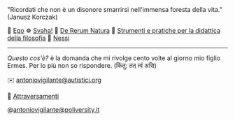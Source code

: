 <link rel="stylesheet" href="./assets/style.css">

<div class="callout">
"Ricordati che non è un disonore smarrirsi nell'immensa foresta della vita." (Janusz Korczak)
</div>
<p></p>

👤 <a href="https://antonio-vigilante.github.io/ego">Ego</a> ☸️ <a href="https://antonio-vigilante.github.io/svaha/">Svaha!</a> 🌿 <a href="https://antonio-vigilante.github.io/lucrezio">De Rerum Natura</a> 🤔 <a href="https://antonio-vigilante.github.io/filosofia">Strumenti e pratiche per la didattica della filosofia</a> 
🧩 <a href="https://antonio-vigilante.github.io/svaha/">Nessi</a> 

<p></p>  

---
 _Questo cos'è?_ è la domanda che mi rivolge cento volte al giorno mio figlio Ermes. Per lo più non so rispondere. (किंतु: तत् त्वं असि)
 
✉️ antoniovigilante@autistici.org

📄 [Attraversamenti](http://www.attraversamenti.info)

@antoniovigilante@poliversity.it



